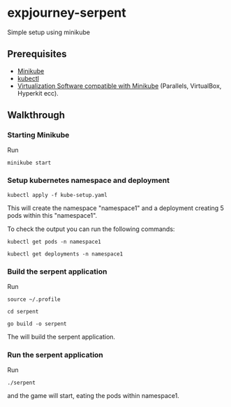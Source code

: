 # expjourney-serpent
Simple setup using minikube

## Prerequisites

- [Minikube](https://github.com/kubernetes/minikube)
- [kubectl](https://kubernetes.io/docs/tasks/tools/)
- [Virtualization Software compatible with Minikube](https://minikube.sigs.k8s.io/docs/drivers/) (Parallels, VirtualBox, Hyperkit ecc). 


## Walkthrough

### Starting Minikube

Run

```minikube start```

### Setup kubernetes namespace and deployment

```kubectl apply -f kube-setup.yaml```

This will create the namespace "namespace1" and a deployment creating 5 pods within this "namespace1".

To check the output you can run the following commands:

```
kubectl get pods -n namespace1

kubectl get deployments -n namespace1
```

### Build the serpent application

Run 

```
source ~/.profile

cd serpent

go build -o serpent
```

The will build the serpent application.

### Run the serpent application

Run  

```./serpent```

and the game will start, eating the pods within namespace1.






